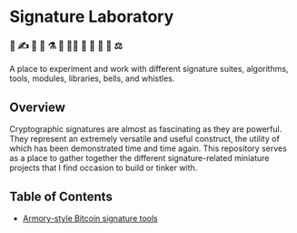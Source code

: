 # Signature Laboratory
### 🔑 ✍️ 🧪 📜 ⚗️ 🔬 👨‍🔬 🧫 🧮 🧬 📝 ⚖️

A place to experiment and work with different signature suites, algorithms, tools, modules, libraries, bells, and whistles.


## Overview

Cryptographic signatures are almost as fascinating as they are powerful. They represent an extremely versatile and useful construct, the utility of which has been demonstrated time and time again. This repository serves as a place to gather together the different signature-related miniature projects that I find occasion to build or tinker with.

## Table of Contents

* [Armory-style Bitcoin signature tools](armory)